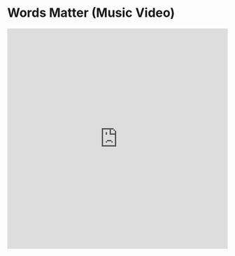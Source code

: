 # Words Matter (Music Video)

<div style="width:100%;height:0px;position:relative;padding-bottom:100.000%;"><iframe src="https://streamable.com/e/2ymg45?loop=0" frameborder="0" width="100%" height="100%" allowfullscreen style="width:100%;height:100%;position:absolute;left:0px;top:0px;overflow:hidden;"></iframe></div>
